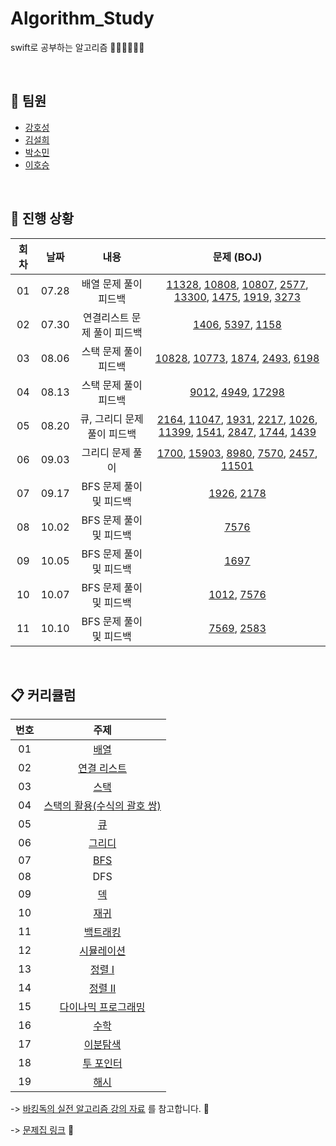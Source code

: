 # Algorithm_Study
swift로 공부하는 알고리즘 👩🏻‍💻🧑🏻‍💻

<br/>

## 🤝 팀원
+ [강호성](https://github.com/camosss)
+ [김설희](https://github.com/seolhee2750)
+ [박소민](https://github.com/Somin-DS)
+ [이호승](https://github.com/urijan44)

<br/>

## 🐾 진행 상황

| 회차 | 날짜 | 내용 | 문제 (BOJ) |
| :--: | :--: | :--: | :--: |
| 01 | 07.28 | 배열 문제 풀이 피드백 | [11328](https://www.acmicpc.net/problem/11328), [10808](https://www.acmicpc.net/problem/10808), [10807](https://www.acmicpc.net/problem/10807), [2577](https://www.acmicpc.net/problem/2577), [13300](https://www.acmicpc.net/problem/13300), [1475](https://www.acmicpc.net/problem/1475), [1919](https://www.acmicpc.net/problem/1919), [3273](https://www.acmicpc.net/problem/3273) |
| 02 | 07.30 | 연결리스트 문제 풀이 피드백 | [1406](https://www.acmicpc.net/problem/1406), [5397](https://www.acmicpc.net/problem/5397), [1158](https://www.acmicpc.net/problem/1158) |
| 03 | 08.06 | 스택 문제 풀이 피드백 | [10828](https://www.acmicpc.net/problem/10828), [10773](https://www.acmicpc.net/problem/10773), [1874](https://www.acmicpc.net/problem/1874), [2493](https://www.acmicpc.net/problem/2493), [6198](https://www.acmicpc.net/problem/6198) |
| 04 | 08.13 | 스택 문제 풀이 피드백 | [9012](https://www.acmicpc.net/problem/9012), [4949](https://www.acmicpc.net/problem/4949), [17298](https://www.acmicpc.net/problem/17298) |
| 05 | 08.20 | 큐, 그리디 문제 풀이 피드백 | [2164](https://www.acmicpc.net/problem/2164), [11047](https://www.acmicpc.net/problem/11047), [1931](https://www.acmicpc.net/problem/1931), [2217](https://www.acmicpc.net/problem/2217), [1026](https://www.acmicpc.net/problem/1026), [11399](https://www.acmicpc.net/problem/11399), [1541](https://www.acmicpc.net/problem/1541), [2847](https://www.acmicpc.net/problem/2847), [1744](https://www.acmicpc.net/problem/1744), [1439](https://www.acmicpc.net/problem/1439) |
| 06 | 09.03 | 그리디 문제 풀이 | [1700](https://www.acmicpc.net/problem/1700), [15903](https://www.acmicpc.net/problem/15903), [8980](https://www.acmicpc.net/problem/8980), [7570](https://www.acmicpc.net/problem/7570), [2457](https://www.acmicpc.net/problem/2457), [11501](https://www.acmicpc.net/problem/11501) |
| 07 | 09.17 | BFS 문제 풀이 및 피드백 | [1926](https://www.acmicpc.net/problem/1926), [2178](https://www.acmicpc.net/problem/2178) |
| 08 | 10.02 | BFS 문제 풀이 및 피드백 | [7576](https://www.acmicpc.net/problem/7576) |
| 09 | 10.05 | BFS 문제 풀이 및 피드백 | [1697](https://www.acmicpc.net/problem/1697) |
| 10 | 10.07 | BFS 문제 풀이 및 피드백 | [1012](https://www.acmicpc.net/problem/1012), [7576](https://www.acmicpc.net/problem/7576) |
| 11 | 10.10 | BFS 문제 풀이 및 피드백 | [7569](https://www.acmicpc.net/problem/7569), [2583](https://www.acmicpc.net/problem/2583) |

<br/>

## 📋 커리큘럼
| 번호 | 주제 |
| :--: | :--: |
| 01 | [배열](workbook/0x03.md) |
| 02 | [연결 리스트](workbook/0x04.md) |
| 03 | [스택](workbook/0x05.md) |
| 04 | [스택의 활용(수식의 괄호 쌍)](workbook/0x08.md) |
| 05 | [큐](workbook/0x06.md) |
| 06 | [그리디](workbook/0x11.md) |
| 07 | [BFS](workbook/0x09.md) |
| 08 | DFS |
| 09 | [덱](workbook/0x07.md) |
| 10 | [재귀](workbook/0x0B.md) |
| 11 | [백트래킹](workbook/0x0C.md) |
| 12 | [시뮬레이션](workbook/0x0D.md) |
| 13 | [정렬 I](workbook/0x0E.md) |
| 14 | [정렬 II](workbook/0x0F.md) |
| 15 | [다이나믹 프로그래밍](workbook/0x10.md) |
| 16 | [수학](workbook/0x12.md) |
| 17 | [이분탐색](workbook/0x13.md) |
| 18 | [투 포인터](workbook/0x14.md) |
| 19 | [해시](workbook/0x15.md) |

-> [바킹독의 실전 알고리즘 강의 자료](https://github.com/encrypted-def/basic-algo-lecture) 를 참고합니다. 📎

-> [문제집 링크](https://github.com/encrypted-def/basic-algo-lecture/blob/master/workbook.md) 📎
